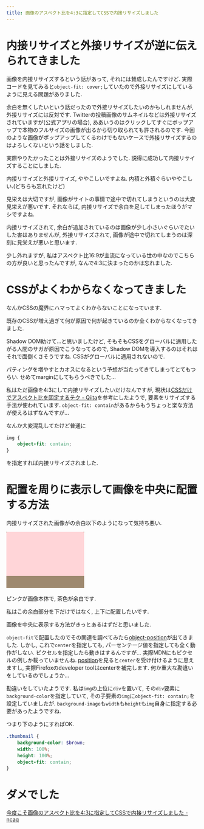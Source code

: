 ```yaml
---
title: 画像のアスペクト比を4:3に指定してCSSで内接リサイズしました
---
```


# 内接リサイズと外接リサイズが逆に伝えられてきました

画像を内接リサイズするという話があって,
それには賛成したんですけど.
実際コードを見てみると`object-fit: cover;`していたので外接リサイズにしているように見える問題がありました.

余白を無くしたいという話だったので外接リサイズしたいのかもしれませんが,
外接リサイズには反対です.
Twitterの投稿画像のサムネイルなどは外接リサイズされていますが(公式アプリの場合),
ああいうのはクリックしてすぐにポップアップで本物のフルサイズの画像が出るから切り取られても許されるのです.
今回のような画像がポップアップしてくるわけでもないケースで外接リサイズするのはよろしくないという話をしました.

実際やりたかったことは外接リサイズのようでした.
説得に成功して内接リサイズすることにしました.

内接リサイズと外接リサイズ,
ややこしいですよね.
内積と外積ぐらいややこしい.(どちらも忘れたけど)

見栄えは大切ですが,
画像がサイトの事情で途中で切れてしまうというのは大変見栄えが悪いです.
それならば,
内接リサイズで余白を足してしまったほうがマシですよね.

内接リサイズされて,
余白が追加されているのは画像が少し小さいぐらいでたいした害はありませんが,
外接リサイズされて,
画像が途中で切れてしまうのは深刻に見栄えが悪いと思います.

少し外れますが,
私はアスペクト比16:9が主流になっている世の中なのでこちらの方が良いと思ったんですが,
なんで4:3に決まったのかは忘れました.

# CSSがよくわからなくなってきました

なんかCSSの魔界にハマってよくわからないことになっています.

既存のCSSが増え過ぎて何が原因で何が起きているのか全くわからなくなってきました.

Shadow DOM助けて…と思いましたけど,
そもそもCSSをグローバルに適用したがる人間のサガが原因でこうなってるので,
Shadow DOMを導入するのはそれはそれで面倒くさそうですね.
CSSがグローバルに適用されないので.

パティングを増やすとカオスになるという予想が当たってきてしまってとてもつらい.
せめてmarginにしてもらうべきでした…

私はただ画像を4:3にして内接リサイズしたいだけなんですが,
現状は[CSSだけでアスペクト比を固定するテク - Qiita](https://qiita.com/ryounagaoka/items/a98f59347ed758743b8d)を参考にしたようで,
要素をリサイズする手法が使われています.
`object-fit: contain`があるからもうちょっと楽な方法が使えるはずなんですが…

なんか大変混乱してたけど普通に

~~~css
img {
    object-fit: contain;
}
~~~

を指定すれば内接リサイズされました.

# 配置を周りに表示して画像を中央に配置する方法

内接リサイズされた画像がの余白以下のようになって気持ち悪い.

![内接リサイズ](/asset/screenshot-2017-11-13-18-41-22.png)

ピンクが画像本体で,
茶色が余白です.

私はこの余白部分を下だけではなく,
上下に配置したいです.

画像を中央に表示する方法がきっとあるはずだと思いました.

`object-fit`で配置したのでその関連を調べてみたら[object-position](https://developer.mozilla.org/ja/docs/Web/CSS/object-position)が出てきました.
しかし,
これで`center`を指定しても,
パーセンテージ値を指定しても全く動作がしない.
ピクセルを指定したら動きはするんですが…
実際MDNにもピクセルの例しか載っていませんね.
[position](https://developer.mozilla.org/ja/docs/Web/CSS/position_value)を見ると`center`を受け付けるように思えますし,
実際Firefoxのdeveloper toolはcenterを補完します.
何か重大な勘違いをしているのでしょうか…

勘違いをしていたようです.
私は`img`の上位に`div`を置いて,
その`div`要素に`background-color`を指定していて,
その子要素の`img`に`object-fit: contain;`を設定していましたが.
`background-image`も`width`も`height`も`img`自身に指定する必要があったようですね.

つまり下のようにすればOK.

~~~scss
.thumbnail {
    background-color: $brown;
    width: 100%;
    height: 100%;
    object-fit: contain;
}
~~~

# ダメでした

[今度こそ画像のアスペクト比を4:3に指定してCSSで内接リサイズしました - ncaq](https://www.ncaq.net/2017/11/20/15/43/04/)

